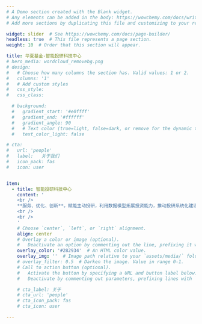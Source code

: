```yaml
---
# A Demo section created with the Blank widget.
# Any elements can be added in the body: https://wowchemy.com/docs/writing-markdown-latex/
# Add more sections by duplicating this file and customizing to your requirements.

widget: slider  # See https://wowchemy.com/docs/page-builder/
headless: true  # This file represents a page section.
weight: 10  # Order that this section will appear.

title: 华夏基金-智能投研科技中心
# hero_media: wordcloud_removebg.png
# design:
#   # Choose how many columns the section has. Valid values: 1 or 2.
#   columns: '1'
#   # Add custom styles
#   css_style:
#   css_class: 

  # background:
  #   gradient_start: '#e0ffff'
  #   gradient_end: '#ffffff'
  #   gradient_angle: 90
  #   # Text color (true=light, false=dark, or remove for the dynamic theme color).
  #   text_color_light: false

# cta:
#   url: 'people'
#   label:   关于我们
#   icon_pack: fas
#   icon: user


item:
  - title: 智能投研科技中心
    content: '
    <br />
    **服务、优化、创新**。赋能主动投研，利用数据模型拓展投资能力，推动投研系统化建设，为公司提升规模和业绩做出贡献。  
    <br />
    <br />
    '
    # Choose `center`, `left`, or `right` alignment.
    align: center
    # Overlay a color or image (optional).
    #   Deactivate an option by commenting out the line, prefixing it with `#`.
    overlay_color: '#282934'  # An HTML color value.
    overlay_img: ''  # Image path relative to your `assets/media/` folder
    # overlay_filter: 0.5  # Darken the image. Value in range 0-1.
    # Call to action button (optional).
    #   Activate the button by specifying a URL and button label below.
    #   Deactivate by commenting out parameters, prefixing lines with `#`.

    # cta_label: 关于
    # cta_url: 'people'
    # cta_icon_pack: fas
    # cta_icon: user

---
```


<!-- <br> -->

<!-- **服务、优化、创新**。为主动投研服务，利用数据和模型拓展投资能力，推动投研的系统化建设，为公司提升规模和业绩做出贡献。

{{< cta cta_text="关于我们" cta_link="people" >}} -->


